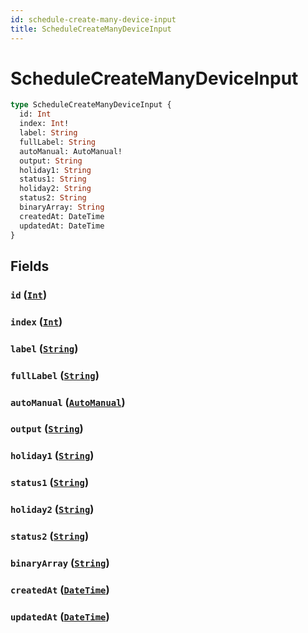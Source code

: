 ```yaml
---
id: schedule-create-many-device-input
title: ScheduleCreateManyDeviceInput
---
```


 # ScheduleCreateManyDeviceInput





```graphql
type ScheduleCreateManyDeviceInput {
  id: Int
  index: Int!
  label: String
  fullLabel: String
  autoManual: AutoManual!
  output: String
  holiday1: String
  status1: String
  holiday2: String
  status2: String
  binaryArray: String
  createdAt: DateTime
  updatedAt: DateTime
}
```


## Fields

### `id` ([`Int`](/scalars/int))




### `index` ([`Int`](/scalars/int))




### `label` ([`String`](/scalars/string))




### `fullLabel` ([`String`](/scalars/string))




### `autoManual` ([`AutoManual`](/enums/auto-manual))




### `output` ([`String`](/scalars/string))




### `holiday1` ([`String`](/scalars/string))




### `status1` ([`String`](/scalars/string))




### `holiday2` ([`String`](/scalars/string))




### `status2` ([`String`](/scalars/string))




### `binaryArray` ([`String`](/scalars/string))




### `createdAt` ([`DateTime`](/scalars/date-time))




### `updatedAt` ([`DateTime`](/scalars/date-time))






